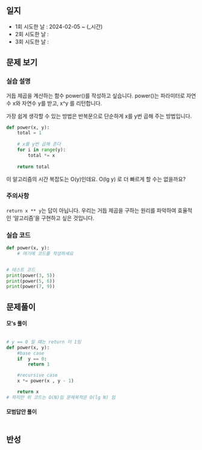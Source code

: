 
## 일지
- 1회 시도한 날 : 2024-02-05 ~  (_시간)
- 2회 시도한 날 : 
- 3회 시도한 날 : 

## 문제 보기

### 실습 설명
거듭 제곱을 계산하는 함수 power()를 작성하고 싶습니다. power()는 파라미터로 자연수 x와 자연수 y를 받고, x^y 를 리턴합니다.

가장 쉽게 생각할 수 있는 방법은 반복문으로 단순하게 x를 y번 곱해 주는 방법입니다.

```python
def power(x, y):
    total = 1
    
    # x를 y번 곱해 준다
    for i in range(y):
        total *= x
    
    return total
```
이 알고리즘의 시간 복잡도는 O(y)인데요. O(lg y) 로 더 빠르게 할 수는 없을까요?



### 주의사항
`return x ** y`는 답이 아닙니다. 우리는 거듭 제곱을 구하는 원리를 파악하여 효율적인 ‘알고리즘’을 구현하고 싶은 것입니다.
### 실습 코드

```python
def power(x, y):
    # 여기에 코드를 작성하세요


# 테스트 코드
print(power(3, 5))
print(power(5, 6))
print(power(7, 9))
```

## 문제풀이

#### 모's 풀이
```python

# y == 0 일 떄는 return 이 1임
def power(x, y):
    #base case
    if  y == 0:
        return 1

    #recursive case
    x *= power(x , y - 1)

    return x
# 하지만 위 코드는 O(N)임 문제목적은 O(lg N) 임


```

#### 모범답안 풀이
```python


```


## 반성
